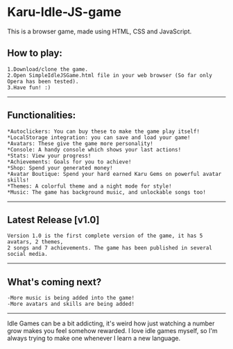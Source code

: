 # Karu-Idle-JS-game

This is a browser game, made using HTML, CSS and JavaScript.

## How to play:

	1.Download/clone the game.  
	2.Open SimpleIdleJSGame.html file in your web browser (So far only Opera has been tested).  
	3.Have fun! :)
---
## Functionalities:

	*Autoclickers: You can buy these to make the game play itself!
	*LocalStorage integration: you can save and load your game!
	*Avatars: These give the game more personality!
	*Console: A handy console which shows your last actions!
	*Stats: View your progress!
	*Achievements: Goals for you to achieve!
	*Shop: Spend your generated money!
	*Avatar Boutique: Spend your hard earned Karu Gems on powerful avatar skills!
	*Themes: A colorful theme and a night mode for style!
	*Music: The game has background music, and unlockable songs too!

---
## Latest Release [v1.0]
	
	Version 1.0 is the first complete version of the game, it has 5 avatars, 2 themes,
	2 songs and 7 achievements. The game has been published in several social media.

---
## What's coming next?
	
	-More music is being added into the game!
	-More avatars and skills are being added!
	
---
Idle Games can be a bit addicting, it's weird how just watching a number grow makes
you feel somehow rewarded.  I love idle games myself, so I'm always trying to make one
whenever I learn a new language.
